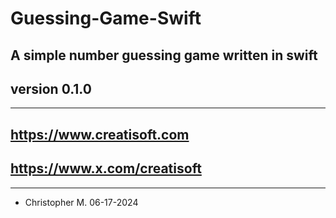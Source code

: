 # Guessing-Game-Swift

## A simple number guessing game written in swift
## version 0.1.0

---------------------------------------
## https://www.creatisoft.com
## https://www.x.com/creatisoft
---------------------------------------
- Christopher M. 
06-17-2024
